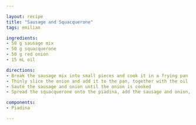 ```yaml
---

layout: recipe
title: "Sausage and Squacquerone"
tags: emilian

ingredients:
- 50 g sausage mix
- 50 g squacquerone
- 50 g red onion
- 15 mL oil

directions:
- Break the sausage mix into small pieces and cook it in a frying pan
- Thinly slice the onion and add it to the pan, together with the oil
- Sauté the sausage and onion until the onion is cooked
- Spread the squacquerone onto the piadina, add the sausage and onion, then fold in half

components:
- Piadina

---
```

